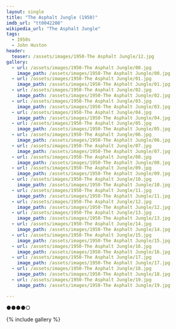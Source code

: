 ```yaml
---
layout: single
title: "The Asphalt Jungle (1950)"
imdb_url: "tt0042208"
wikipedia_url: "The Asphalt Jungle"
tags:
  - 1950s 
  - John Huston
header:
  teaser: /assets/images/1950-The Asphalt Jungle/12.jpg
gallery:
  - url: /assets/images/1950-The Asphalt Jungle/00.jpg
    image_path: /assets/images/1950-The Asphalt Jungle/00.jpg  
  - url: /assets/images/1950-The Asphalt Jungle/01.jpg
    image_path: /assets/images/1950-The Asphalt Jungle/01.jpg
  - url: /assets/images/1950-The Asphalt Jungle/02.jpg
    image_path: /assets/images/1950-The Asphalt Jungle/02.jpg
  - url: /assets/images/1950-The Asphalt Jungle/03.jpg
    image_path: /assets/images/1950-The Asphalt Jungle/03.jpg
  - url: /assets/images/1950-The Asphalt Jungle/04.jpg
    image_path: /assets/images/1950-The Asphalt Jungle/04.jpg
  - url: /assets/images/1950-The Asphalt Jungle/05.jpg
    image_path: /assets/images/1950-The Asphalt Jungle/05.jpg
  - url: /assets/images/1950-The Asphalt Jungle/06.jpg
    image_path: /assets/images/1950-The Asphalt Jungle/06.jpg
  - url: /assets/images/1950-The Asphalt Jungle/07.jpg
    image_path: /assets/images/1950-The Asphalt Jungle/07.jpg
  - url: /assets/images/1950-The Asphalt Jungle/08.jpg
    image_path: /assets/images/1950-The Asphalt Jungle/08.jpg
  - url: /assets/images/1950-The Asphalt Jungle/09.jpg
    image_path: /assets/images/1950-The Asphalt Jungle/09.jpg
  - url: /assets/images/1950-The Asphalt Jungle/10.jpg
    image_path: /assets/images/1950-The Asphalt Jungle/10.jpg
  - url: /assets/images/1950-The Asphalt Jungle/11.jpg
    image_path: /assets/images/1950-The Asphalt Jungle/11.jpg
  - url: /assets/images/1950-The Asphalt Jungle/12.jpg
    image_path: /assets/images/1950-The Asphalt Jungle/12.jpg
  - url: /assets/images/1950-The Asphalt Jungle/13.jpg
    image_path: /assets/images/1950-The Asphalt Jungle/13.jpg
  - url: /assets/images/1950-The Asphalt Jungle/14.jpg
    image_path: /assets/images/1950-The Asphalt Jungle/14.jpg
  - url: /assets/images/1950-The Asphalt Jungle/15.jpg
    image_path: /assets/images/1950-The Asphalt Jungle/15.jpg
  - url: /assets/images/1950-The Asphalt Jungle/16.jpg
    image_path: /assets/images/1950-The Asphalt Jungle/16.jpg
  - url: /assets/images/1950-The Asphalt Jungle/17.jpg
    image_path: /assets/images/1950-The Asphalt Jungle/17.jpg
  - url: /assets/images/1950-The Asphalt Jungle/18.jpg
    image_path: /assets/images/1950-The Asphalt Jungle/18.jpg
  - url: /assets/images/1950-The Asphalt Jungle/19.jpg
    image_path: /assets/images/1950-The Asphalt Jungle/19.jpg

---
```

●●●●○

{% include gallery %}
